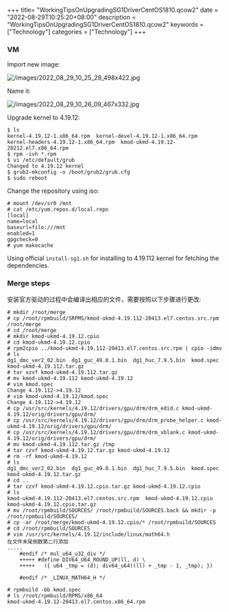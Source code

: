 +++
title= "WorkingTipsOnUpgradingSG1DriverCentOS1810.qcow2"
date = "2022-08-29T10:25:20+08:00"
description = "WorkingTipsOnUpgradingSG1DriverCentOS1810.qcow2"
keywords = ["Technology"]
categories = ["Technology"]
+++
### VM
Import new image:    

![/images/2022_08_29_10_25_29_498x422.jpg](/images/2022_08_29_10_25_29_498x422.jpg)

Name it:    

![/images/2022_08_29_10_26_09_467x332.jpg](/images/2022_08_29_10_26_09_467x332.jpg)

Upgrade kernel to 4.19.12:    

```
$ ls
kernel-4.19.12-1.x86_64.rpm  kernel-devel-4.19.12-1.x86_64.rpm  kernel-headers-4.19.12-1.x86_64.rpm  kmod-ukmd-4.19.12-20212.el7.x86_64.rpm
$ rpm -ivh *.rpm
$ vi /etc/default/grub
Changed to 4.19.12 kernel
$ grub2-mkconfig -o /boot/grub2/grub.cfg 
$ sudo reboot
```
Change the repository using iso:    

```
# mount /dev/sr0 /mnt
# cat /etc/yum.repos.d/local.repo
[local]
name=local
baseurl=file:///mnt
enabled=1
gpgcheck=0
# yum makecache
```
Using official `install-sg1.sh` for installing to 4.19.112 kernel for fetching the dependencies.  

### Merge steps
安装官方驱动的过程中会编译出相应的文件，需要按照以下步骤进行更改:     

```
# mkdir /root/merge
# cp /root/rpmbuild/SRPMS/kmod-ukmd-4.19.112-20413.el7.centos.src.rpm /root/merge
# cd /root/merge
# mkdir kmod-ukmd-4.19.12.cpio
# cd kmod-ukmd-4.19.12.cpio
# rpm2cpio ../kmod-ukmd-4.19.112-20413.el7.centos.src.rpm | cpio -idmv
# ls
dg1_dmc_ver2_02.bin  dg1_guc_49.0.1.bin  dg1_huc_7.9.5.bin  kmod.spec  kmod-ukmd-4.19.112.tar.gz
# tar xzvf kmod-ukmd-4.19.112.tar.gz
# mv kmod-ukmd-4.19.112 kmod-ukmd-4.19.12
# vim kmod.spec 
Change 4.19.112->4.19.12
# vim kmod-ukmd-4.19.12/kmod.spec
Change 4.19.112->4.19.12
# cp /usr/src/kernels/4.19.12/drivers/gpu/drm/drm_edid.c kmod-ukmd-4.19.12/orig/drivers/gpu/drm/
# cp /usr/src/kernels/4.19.12/drivers/gpu/drm/drm_probe_helper.c kmod-ukmd-4.19.12/orig/drivers/gpu/drm/
# cp /usr/src/kernels/4.19.12/drivers/gpu/drm/drm_vblank.c kmod-ukmd-4.19.12/orig/drivers/gpu/drm/
# mv kmod-ukmd-4.19.112.tar.gz /tmp
# tar czvf kmod-ukmd-4.19.12.tar.gz kmod-ukmd-4.19.12
# rm -rf kmod-ukmd-4.19.12
# ls
dg1_dmc_ver2_02.bin  dg1_guc_49.0.1.bin  dg1_huc_7.9.5.bin  kmod.spec  kmod-ukmd-4.19.12.tar.gz
# cd ..
# tar czvf kmod-ukmd-4.19.12.cpio.tar.gz kmod-ukmd-4.19.12.cpio
# ls
kmod-ukmd-4.19.112-20413.el7.centos.src.rpm  kmod-ukmd-4.19.12.cpio  kmod-ukmd-4.19.12.cpio.tar.gz
# mv /root/rpmbuild/SOURCES/ /root/rpmbuild/SOURCES.back && mkdir -p /root/rpmbuild/SOURCES/
# cp -ar /root/merge/kmod-ukmd-4.19.12.cpio/* /root/rpmbuild/SOURCES
# cd /root/rpmbuild/SOURCES
# vim /usr/src/kernels/4.19.12/include/linux/math64.h
在文件末尾倒数第二行添加
.....
    #endif /* mul_u64_u32_div */
    +++++ #define DIV64_U64_ROUND_UP(ll, d)	\
    +++++	({ u64 _tmp = (d); div64_u64((ll) + _tmp - 1, _tmp); })
    
    #endif /* _LINUX_MATH64_H */

# rpmbuild -bb kmod.spec
# ls /root/rpmbuild/RPMS/x86_64
kmod-ukmd-4.19.12-20413.el7.centos.x86_64.rpm
``` 

